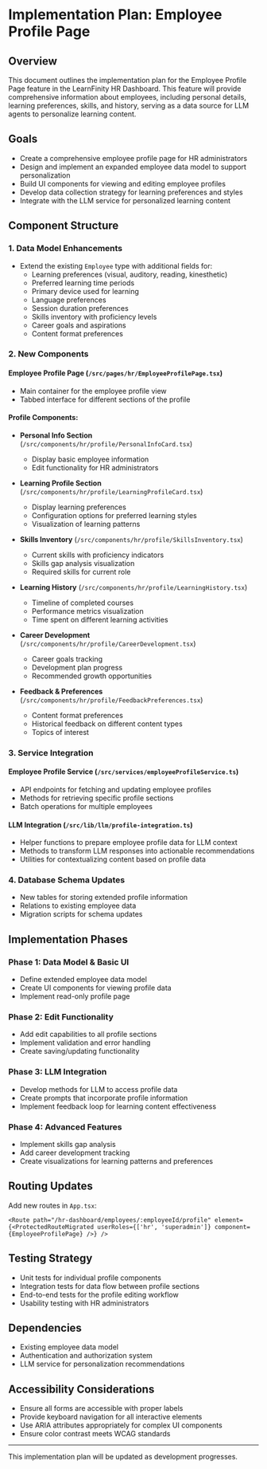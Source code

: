 # Implementation Plan: Employee Profile Page

## Overview
This document outlines the implementation plan for the Employee Profile Page feature in the LearnFinity HR Dashboard. This feature will provide comprehensive information about employees, including personal details, learning preferences, skills, and history, serving as a data source for LLM agents to personalize learning content.

## Goals
- Create a comprehensive employee profile page for HR administrators
- Design and implement an expanded employee data model to support personalization
- Build UI components for viewing and editing employee profiles
- Develop data collection strategy for learning preferences and styles
- Integrate with the LLM service for personalized learning content

## Component Structure

### 1. Data Model Enhancements
- Extend the existing `Employee` type with additional fields for:
  - Learning preferences (visual, auditory, reading, kinesthetic)
  - Preferred learning time periods
  - Primary device used for learning
  - Language preferences
  - Session duration preferences
  - Skills inventory with proficiency levels
  - Career goals and aspirations
  - Content format preferences

### 2. New Components

#### Employee Profile Page (`/src/pages/hr/EmployeeProfilePage.tsx`)
- Main container for the employee profile view
- Tabbed interface for different sections of the profile

#### Profile Components:
- **Personal Info Section** (`/src/components/hr/profile/PersonalInfoCard.tsx`)
  - Display basic employee information
  - Edit functionality for HR administrators

- **Learning Profile Section** (`/src/components/hr/profile/LearningProfileCard.tsx`)
  - Display learning preferences
  - Configuration options for preferred learning styles
  - Visualization of learning patterns

- **Skills Inventory** (`/src/components/hr/profile/SkillsInventory.tsx`)
  - Current skills with proficiency indicators
  - Skills gap analysis visualization
  - Required skills for current role

- **Learning History** (`/src/components/hr/profile/LearningHistory.tsx`)
  - Timeline of completed courses
  - Performance metrics visualization
  - Time spent on different learning activities

- **Career Development** (`/src/components/hr/profile/CareerDevelopment.tsx`)
  - Career goals tracking
  - Development plan progress
  - Recommended growth opportunities

- **Feedback & Preferences** (`/src/components/hr/profile/FeedbackPreferences.tsx`)
  - Content format preferences
  - Historical feedback on different content types
  - Topics of interest

### 3. Service Integration

#### Employee Profile Service (`/src/services/employeeProfileService.ts`)
- API endpoints for fetching and updating employee profiles
- Methods for retrieving specific profile sections
- Batch operations for multiple employees

#### LLM Integration (`/src/lib/llm/profile-integration.ts`)
- Helper functions to prepare employee profile data for LLM context
- Methods to transform LLM responses into actionable recommendations
- Utilities for contextualizing content based on profile data

### 4. Database Schema Updates
- New tables for storing extended profile information
- Relations to existing employee data
- Migration scripts for schema updates

## Implementation Phases

### Phase 1: Data Model & Basic UI
- Define extended employee data model
- Create UI components for viewing profile data
- Implement read-only profile page

### Phase 2: Edit Functionality
- Add edit capabilities to all profile sections
- Implement validation and error handling
- Create saving/updating functionality

### Phase 3: LLM Integration
- Develop methods for LLM to access profile data
- Create prompts that incorporate profile information
- Implement feedback loop for learning content effectiveness

### Phase 4: Advanced Features
- Implement skills gap analysis
- Add career development tracking
- Create visualizations for learning patterns and preferences

## Routing Updates
Add new routes in `App.tsx`:
```tsx
<Route path="/hr-dashboard/employees/:employeeId/profile" element={<ProtectedRouteMigrated userRoles={['hr', 'superadmin']} component={EmployeeProfilePage} />} />
```

## Testing Strategy
- Unit tests for individual profile components
- Integration tests for data flow between profile sections
- End-to-end tests for the profile editing workflow
- Usability testing with HR administrators

## Dependencies
- Existing employee data model
- Authentication and authorization system
- LLM service for personalization recommendations

## Accessibility Considerations
- Ensure all forms are accessible with proper labels
- Provide keyboard navigation for all interactive elements
- Use ARIA attributes appropriately for complex UI components
- Ensure color contrast meets WCAG standards

---

This implementation plan will be updated as development progresses. 